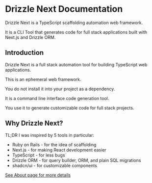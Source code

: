 # Drizzle Next Documentation

Drizzle Next is a TypeScript scaffolding automation web framework.

It is a CLI Tool that generates code for full stack applications built with Next.js and Drizzle ORM.

## Introduction

Drizzle Next is a full stack automation tool for building TypeScript web applications.

This is an ephemeral web framework.

You do not install it into your project as a dependency.

It is a command line interface code generation tool.

You use it to generate customizable code for full stack projects.

## Why Drizzle Next?

TL;DR I was inspired by 5 tools in particular:

- Ruby on Rails - for the idea of scaffolding
- Next.js - for making React development easier
- TypeScript - for less bugs
- Drizzle ORM - for query builder, ORM, and plain SQL migrations
- shadcn/ui - for customizable components

[See About page for more details](/about.md)
